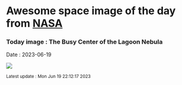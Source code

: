 
# Awesome space image of the day from [NASA](https://api.nasa.gov/)

### Today image : The Busy Center of the Lagoon Nebula
Date : 2023-06-19

![](https://apod.nasa.gov/apod/image/2306/LagoonCenter_HubblePobes_960.jpg)

<small>Latest update : Mon Jun 19 22:12:17 2023</small>
        